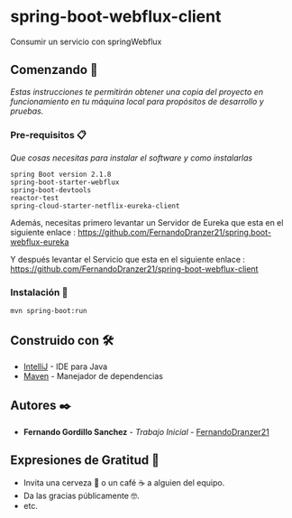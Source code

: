 # spring-boot-webflux-client
Consumir un servicio con springWebflux


## Comenzando 🚀

_Estas instrucciones te permitirán obtener una copia del proyecto en funcionamiento en tu máquina local para propósitos de desarrollo y pruebas._

### Pre-requisitos 📋

_Que cosas necesitas para instalar el software y como instalarlas_


```
spring Boot version 2.1.8
spring-boot-starter-webflux
spring-boot-devtools
reactor-test
spring-cloud-starter-netflix-eureka-client
```

Además, necesitas primero levantar un Servidor de Eureka que esta en el siguiente enlace : https://github.com/FernandoDranzer21/spring.boot-webflux-eureka 

Y después levantar el Servicio que esta en el siguiente enlace : https://github.com/FernandoDranzer21/spring-boot-webflux-client

### Instalación 🔧
```bash
mvn spring-boot:run
```

## Construido con 🛠️


* [IntelliJ](https://www.jetbrains.com/es-es/idea/) - IDE para Java
* [Maven](https://maven.apache.org/) - Manejador de dependencias

## Autores ✒️

* **Fernando Gordillo Sanchez** - *Trabajo Inicial* - [FernandoDranzer21](https://github.com/FernandoDranzer21)

## Expresiones de Gratitud 🎁

* Invita una cerveza 🍺 o un café ☕ a alguien del equipo. 
* Da las gracias públicamente 🤓.
* etc.

